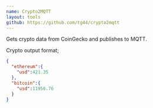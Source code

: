 ```yaml
---
name: Crypto2MQTT
layout: tools
github: https://github.com/tg44/crypto2mqtt
---
```


Gets crypto data from CoinGecko and publishes to MQTT.

Crypto output format;
```json
{
  "ethereum":{
    "usd":421.35
  },
  "bitcoin":{
    "usd":11956.76
  }
}
```
